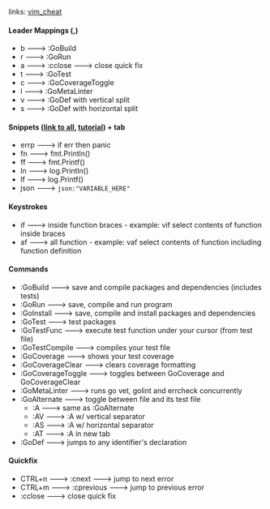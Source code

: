 links: [vim_cheat](http://www.worldtimzone.com/res/vi.html)

#### Leader Mappings (,)

* b ---> :GoBuild
* r ---> :GoRun
* a ---> :cclose ---> close quick fix
* t ---> :GoTest
* c ---> :GoCoverageToggle
* l ---> :GoMetaLinter
* v ---> :GoDef with vertical split
* s ---> :GoDef with horizontal split

#### Snippets ([link to all](https://github.com/fatih/vim-go/blob/master/gosnippets/UltiSnips/go.snippets),  [tutorial](https://github.com/fatih/vim-go-tutorial#snippets)) + tab

* errp ---> if err then panic
* fn ---> fmt.Println()
* ff ---> fmt.Printf()
* ln ---> log.Println()
* lf ---> log.Printf()
* json ---> `json:"VARIABLE_HERE"`

#### Keystrokes

* if ---> inside function braces - example: vif select contents of function inside braces
* af ---> all function - example: vaf select contents of function including function definition

#### Commands

* :GoBuild ---> save and compile packages and dependencies (includes tests)
* :GoRun ---> save, compile and run program
* :GoInstall ---> save, compile and install packages and dependencies
* :GoTest ---> test packages
* :GoTestFunc ---> execute test function under your cursor (from test file)
* :GoTestCompile ---> compiles your test file
* :GoCoverage ---> shows your test coverage
* :GoCoverageClear ---> clears coverage formatting
* :GoCoverageToggle ---> toggles between GoCoverage and GoCoverageClear
* :GoMetaLinter ---> runs go vet, golint and errcheck concurrently
* :GoAlternate ---> toggle between file and its test file
  * :A ---> same as :GoAlternate
  * :AV ---> :A w/ vertical separator
  * :AS ---> :A w/ horizontal separator
  * :AT ---> :A in new tab
* :GoDef ---> jumps to any identifier's declaration

#### Quickfix

* CTRL+n ---> :cnext ---> jump to next error
* CTRL+m ---> :cprevious ---> jump to previous error
* :cclose ---> close quick fix
